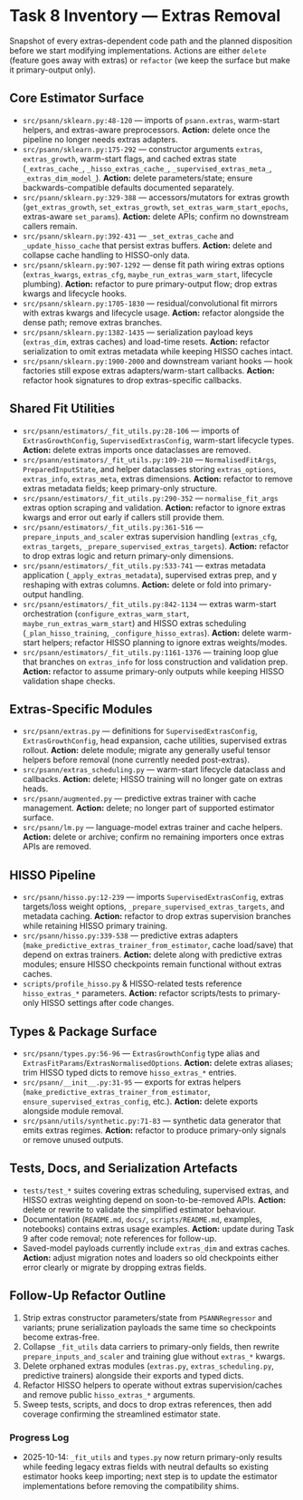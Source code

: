 # Task 8 Inventory — Extras Removal

Snapshot of every extras-dependent code path and the planned disposition before we start modifying implementations. Actions are either `delete` (feature goes away with extras) or `refactor` (we keep the surface but make it primary-output only).

## Core Estimator Surface
- `src/psann/sklearn.py:48-120` — imports of `psann.extras`, warm-start helpers, and extras-aware preprocessors. **Action:** delete once the pipeline no longer needs extras adapters.
- `src/psann/sklearn.py:175-292` — constructor arguments `extras`, `extras_growth`, warm-start flags, and cached extras state (`_extras_cache_`, `_hisso_extras_cache_`, `_supervised_extras_meta_`, `_extras_dim_model_`). **Action:** delete parameters/state; ensure backwards-compatible defaults documented separately.
- `src/psann/sklearn.py:329-388` — accessors/mutators for extras growth (`get_extras_growth`, `set_extras_growth`, `set_extras_warm_start_epochs`, extras-aware `set_params`). **Action:** delete APIs; confirm no downstream callers remain.
- `src/psann/sklearn.py:392-431` — `_set_extras_cache` and `_update_hisso_cache` that persist extras buffers. **Action:** delete and collapse cache handling to HISSO-only data.
- `src/psann/sklearn.py:907-1292` — dense fit path wiring extras options (`extras_kwargs`, `extras_cfg`, `maybe_run_extras_warm_start`, lifecycle plumbing). **Action:** refactor to pure primary-output flow; drop extras kwargs and lifecycle hooks.
- `src/psann/sklearn.py:1705-1830` — residual/convolutional fit mirrors with extras kwargs and lifecycle usage. **Action:** refactor alongside the dense path; remove extras branches.
- `src/psann/sklearn.py:1382-1435` — serialization payload keys (`extras_dim`, extras caches) and load-time resets. **Action:** refactor serialization to omit extras metadata while keeping HISSO caches intact.
- `src/psann/sklearn.py:1900-2000` and downstream variant hooks — hook factories still expose extras adapters/warm-start callbacks. **Action:** refactor hook signatures to drop extras-specific callbacks.

## Shared Fit Utilities
- `src/psann/estimators/_fit_utils.py:28-106` — imports of `ExtrasGrowthConfig`, `SupervisedExtrasConfig`, warm-start lifecycle types. **Action:** delete extras imports once dataclasses are removed.
- `src/psann/estimators/_fit_utils.py:109-210` — `NormalisedFitArgs`, `PreparedInputState`, and helper dataclasses storing `extras_options`, `extras_info`, `extras_meta`, extras dimensions. **Action:** refactor to remove extras metadata fields; keep primary-only structure.
- `src/psann/estimators/_fit_utils.py:290-352` — `normalise_fit_args` extras option scraping and validation. **Action:** refactor to ignore extras kwargs and error out early if callers still provide them.
- `src/psann/estimators/_fit_utils.py:361-516` — `prepare_inputs_and_scaler` extras supervision handling (`extras_cfg`, `extras_targets`, `_prepare_supervised_extras_targets`). **Action:** refactor to drop extras logic and return primary-only dimensions.
- `src/psann/estimators/_fit_utils.py:533-741` — extras metadata application (`_apply_extras_metadata`), supervised extras prep, and y reshaping with extras columns. **Action:** delete or fold into primary-output handling.
- `src/psann/estimators/_fit_utils.py:842-1134` — extras warm-start orchestration (`configure_extras_warm_start`, `maybe_run_extras_warm_start`) and HISSO extras scheduling (`_plan_hisso_training`, `_configure_hisso_extras`). **Action:** delete warm-start helpers; refactor HISSO planning to ignore extras weights/modes.
- `src/psann/estimators/_fit_utils.py:1161-1376` — training loop glue that branches on `extras_info` for loss construction and validation prep. **Action:** refactor to assume primary-only outputs while keeping HISSO validation shape checks.

## Extras-Specific Modules
- `src/psann/extras.py` — definitions for `SupervisedExtrasConfig`, `ExtrasGrowthConfig`, head expansion, cache utilities, supervised extras rollout. **Action:** delete module; migrate any generally useful tensor helpers before removal (none currently needed post-extras).
- `src/psann/extras_scheduling.py` — warm-start lifecycle dataclass and callbacks. **Action:** delete; HISSO training will no longer gate on extras heads.
- `src/psann/augmented.py` — predictive extras trainer with cache management. **Action:** delete; no longer part of supported estimator surface.
- `src/psann/lm.py` — language-model extras trainer and cache helpers. **Action:** delete or archive; confirm no remaining importers once extras APIs are removed.

## HISSO Pipeline
- `src/psann/hisso.py:12-239` — imports `SupervisedExtrasConfig`, extras targets/loss weight options, `_prepare_supervised_extras_targets`, and metadata caching. **Action:** refactor to drop extras supervision branches while retaining HISSO primary training.
- `src/psann/hisso.py:339-538` — predictive extras adapters (`make_predictive_extras_trainer_from_estimator`, cache load/save) that depend on extras trainers. **Action:** delete along with predictive extras modules; ensure HISSO checkpoints remain functional without extras caches.
- `scripts/profile_hisso.py` & HISSO-related tests reference `hisso_extras_*` parameters. **Action:** refactor scripts/tests to primary-only HISSO settings after code changes.

## Types & Package Surface
- `src/psann/types.py:56-96` — `ExtrasGrowthConfig` type alias and `ExtrasFitParams`/`ExtrasNormalisedOptions`. **Action:** delete extras aliases; trim HISSO typed dicts to remove `hisso_extras_*` entries.
- `src/psann/__init__.py:31-95` — exports for extras helpers (`make_predictive_extras_trainer_from_estimator`, `ensure_supervised_extras_config`, etc.). **Action:** delete exports alongside module removal.
- `src/psann/utils/synthetic.py:71-83` — synthetic data generator that emits extras regimes. **Action:** refactor to produce primary-only signals or remove unused outputs.

## Tests, Docs, and Serialization Artefacts
- `tests/test_*` suites covering extras scheduling, supervised extras, and HISSO extras weighting depend on soon-to-be-removed APIs. **Action:** delete or rewrite to validate the simplified estimator behaviour.
- Documentation (`README.md`, `docs/`, `scripts/README.md`, examples, notebooks) contains extras usage examples. **Action:** update during Task 9 after code removal; note references for follow-up.
- Saved-model payloads currently include `extras_dim` and extras caches. **Action:** adjust migration notes and loaders so old checkpoints either error clearly or migrate by dropping extras fields.

## Follow-Up Refactor Outline
1. Strip extras constructor parameters/state from `PSANNRegressor` and variants; prune serialization payloads the same time so checkpoints become extras-free.
2. Collapse `_fit_utils` data carriers to primary-only fields, then rewrite `prepare_inputs_and_scaler` and training glue without `extras_*` kwargs.
3. Delete orphaned extras modules (`extras.py`, `extras_scheduling.py`, predictive trainers) alongside their exports and typed dicts.
4. Refactor HISSO helpers to operate without extras supervision/caches and remove public `hisso_extras_*` arguments.
5. Sweep tests, scripts, and docs to drop extras references, then add coverage confirming the streamlined estimator state.

### Progress Log
- 2025-10-14: `_fit_utils` and `types.py` now return primary-only results while feeding legacy extras fields with neutral defaults so existing estimator hooks keep importing; next step is to update the estimator implementations before removing the compatibility shims.
